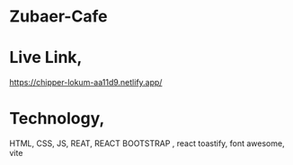 # Zubaer-Cafe
# Live Link,
https://chipper-lokum-aa11d9.netlify.app/

# Technology,
HTML, CSS, JS, REAT, REACT BOOTSTRAP , react toastify, font awesome, vite
